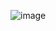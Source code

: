 

![image](https://user-images.githubusercontent.com/97727617/167156476-68e1645f-3212-472c-b90a-70017b542ebf.png)
